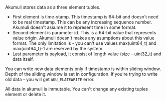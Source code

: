 Akumuli stores data as a three element tuples. 
* First element is time-stamp. This timestamp is 64-bit and doesn't need to be real timestamp. This can be any increasing sequence number. Akumuli doesn't assume it to represent time in some format.
* Second element is parameter id. This is a 64-bit value that represents value origin. Akumuli doesn't makes any asumptions about this value format. The only limitation is - you can't use values max(uint64_t) and max(uint64_t)-1 are reserved by the system.
* Last parameter is payload, it consist of length value (size - uint32_t) and data itself.

You can write new data elements only if timestamp is within sliding window. Depth of the sliding window is set in configuration. If you're trying to write old data - you will get `AKU_ELATEWRITE` error.

All data in akumuli is immutable. You can't change any existing tuples element or delete it.